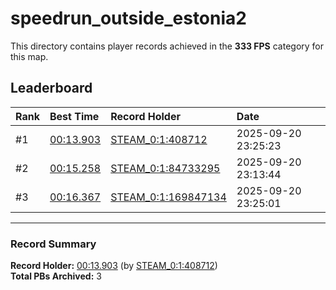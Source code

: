 # speedrun_outside_estonia2

This directory contains player records achieved in the **333 FPS** category for this map.

## Leaderboard

| Rank | Best Time | Record Holder | Date                |
| :--- | :-------- | :------------ | :------------------ |
| #1   | [00:13.903](./00013903_STEAM_0_1_408712_20250920-232523.zip) | [STEAM_0:1:408712](https://speedrun16.com/profile/STEAM_0:1:408712)   | 2025-09-20 23:25:23 |
| #2   | [00:15.258](./00015258_STEAM_0_1_84733295_20250920-231344.zip) | [STEAM_0:1:84733295](https://speedrun16.com/profile/STEAM_0:1:84733295)   | 2025-09-20 23:13:44 |
| #3   | [00:16.367](./00016367_STEAM_0_1_169847134_20250920-232501.zip) | [STEAM_0:1:169847134](https://speedrun16.com/profile/STEAM_0:1:169847134)   | 2025-09-20 23:25:01 |

---

### Record Summary
**Record Holder:** [00:13.903](./00013903_STEAM_0_1_408712_20250920-232523.zip) (by [STEAM_0:1:408712](https://speedrun16.com/profile/STEAM_0:1:408712))  
**Total PBs Archived:** 3